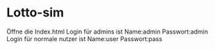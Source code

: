 # Lotto-sim
Öffne die Index.html Login für admins ist Name:admin Passwort:admin
Login für normale nutzer ist Name:user Passwort:pass
